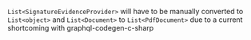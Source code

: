 `List<SignatureEvidenceProvider>` will have to be manually converted to `List<object>` and `List<Document>` to `List<PdfDocument>` due to a current shortcoming with graphql-codegen-c-sharp